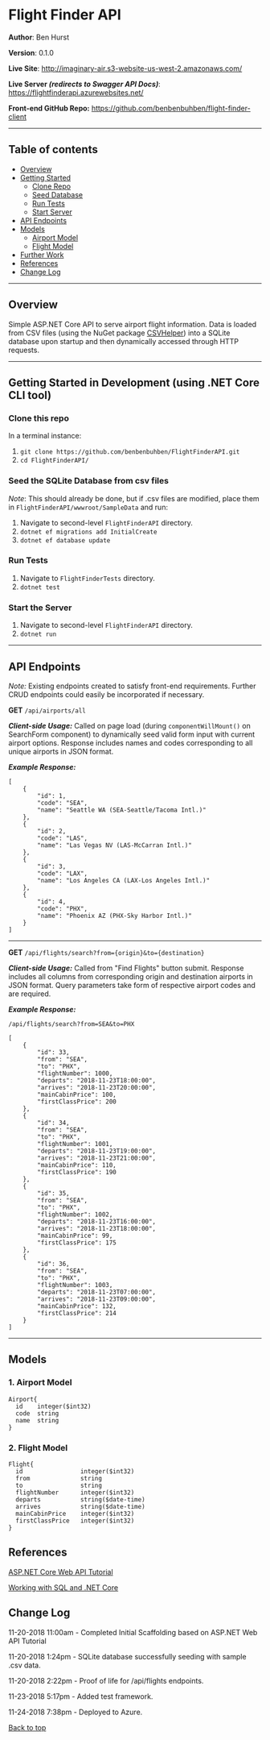 # Flight Finder API
<a id="top"></a>
**Author**: Ben Hurst

**Version**: 0.1.0

**Live Site**: http://imaginary-air.s3-website-us-west-2.amazonaws.com/

**Live Server ***(redirects to Swagger API Docs)*****: https://flightfinderapi.azurewebsites.net/

**Front-end GitHub Repo:** https://github.com/benbenbuhben/flight-finder-client
___

## Table of contents
* [Overview](#overview)
* [Getting Started](#gettingStarted)
  * [Clone Repo](#clone)
  * [Seed Database](#seed)
  * [Run Tests](#test)
  * [Start Server](#run)
* [API Endpoints](#endpoints)
* [Models](#models)
  * [Airport Model](#airport-model)
  * [Flight Model](#flight-model)
* [Further Work](#further-work)
* [References](#references)
* [Change Log](#change-log)

___

<a id="overview"></a>
## Overview

Simple ASP.NET Core API to serve airport flight information. Data is loaded from CSV files (using the NuGet package [CSVHelper](https://joshclose.github.io/CsvHelper/)) into a SQLite database upon startup and then dynamically accessed through HTTP requests.

___

<a id="gettingStarted"></a>
## Getting Started in Development (using .NET Core CLI tool)

<a id="clone"></a>

### Clone this repo

In a terminal instance:

1. ```git clone https://github.com/benbenbuhben/FlightFinderAPI.git```
2. ```cd FlightFinderAPI/```

<a id="seed"></a>

### Seed the SQLite Database from csv files

*Note*: This should already be done, but if .csv files are modified, place them in ```FlightFinderAPI/wwwroot/SampleData``` and run:

1. Navigate to second-level ```FlightFinderAPI``` directory.
2. ```dotnet ef migrations add InitialCreate```
3. ```dotnet ef database update```

<a id="test"></a>

### Run Tests

1. Navigate to ```FlightFinderTests``` directory.
2. ```dotnet test```

<a id="run"></a>

### Start the Server

1. Navigate to second-level ```FlightFinderAPI``` directory.
2. ```dotnet run```

___
<a id="endpoints"></a>
## API Endpoints

*Note:* Existing endpoints created to satisfy front-end requirements. Further CRUD endpoints could easily be incorporated if necessary.

**GET** `/api/airports/all`

***Client-side Usage:*** Called on page load (during ```componentWillMount()``` on SearchForm component) to dynamically seed valid form input with current airport options. Response includes names and codes corresponding to all unique airports in JSON format.

***Example Response:***

    [
        {
            "id": 1,
            "code": "SEA",
            "name": "Seattle WA (SEA-Seattle/Tacoma Intl.)"
        },
        {
            "id": 2,
            "code": "LAS",
            "name": "Las Vegas NV (LAS-McCarran Intl.)"
        },
        {
            "id": 3,
            "code": "LAX",
            "name": "Los Angeles CA (LAX-Los Angeles Intl.)"
        },
        {
            "id": 4,
            "code": "PHX",
            "name": "Phoenix AZ (PHX-Sky Harbor Intl.)"
        }
    ]

___

**GET** `/api/flights/search?from={origin}&to={destination}`

***Client-side Usage:*** Called from "Find Flights" button submit. Response includes all columns from corresponding origin and destination airports in JSON format. Query parameters take form of respective airport codes and are required.

***Example Response:***

`/api/flights/search?from=SEA&to=PHX`

    [
        {
            "id": 33,
            "from": "SEA",
            "to": "PHX",
            "flightNumber": 1000,
            "departs": "2018-11-23T18:00:00",
            "arrives": "2018-11-23T20:00:00",
            "mainCabinPrice": 100,
            "firstClassPrice": 200
        },
        {
            "id": 34,
            "from": "SEA",
            "to": "PHX",
            "flightNumber": 1001,
            "departs": "2018-11-23T19:00:00",
            "arrives": "2018-11-23T21:00:00",
            "mainCabinPrice": 110,
            "firstClassPrice": 190
        },
        {
            "id": 35,
            "from": "SEA",
            "to": "PHX",
            "flightNumber": 1002,
            "departs": "2018-11-23T16:00:00",
            "arrives": "2018-11-23T18:00:00",
            "mainCabinPrice": 99,
            "firstClassPrice": 175
        },
        {
            "id": 36,
            "from": "SEA",
            "to": "PHX",
            "flightNumber": 1003,
            "departs": "2018-11-23T07:00:00",
            "arrives": "2018-11-23T09:00:00",
            "mainCabinPrice": 132,
            "firstClassPrice": 214
        }
    ]
___
<a id="models"></a>
## Models

<a id="airport-model"></a>

### 1. Airport Model
    Airport{
      id	integer($int32)
      code	string
      name	string
    }
    
<a id="flight-model"></a>

### 2. Flight Model
    Flight{
      id                integer($int32)
      from              string
      to                string
      flightNumber      integer($int32)
      departs           string($date-time)
      arrives           string($date-time)
      mainCabinPrice    integer($int32)
      firstClassPrice   integer($int32)
    }

<a id="references"></a> 
## References

[ASP.NET Core Web API Tutorial](https://docs.microsoft.com/en-us/aspnet/core/tutorials/web-api-vsc?view=aspnetcore-2.1)

[Working with SQL and .NET Core](https://docs.microsoft.com/en-us/aspnet/core/tutorials/first-mvc-app/working-with-sql?tabs=aspnetcore2x&view=aspnetcore-2.1)

<a id="change-log"></a> 
## Change Log

11-20-2018 11:00am - Completed Initial Scaffolding based on ASP.NET Web API Tutorial

11-20-2018 1:24pm - SQLite database successfully seeding with sample .csv data.

11-20-2018 2:22pm - Proof of life for /api/flights endpoints.

11-23-2018 5:17pm - Added test framework.

11-24-2018 7:38pm - Deployed to Azure.

[Back to top](#top)

